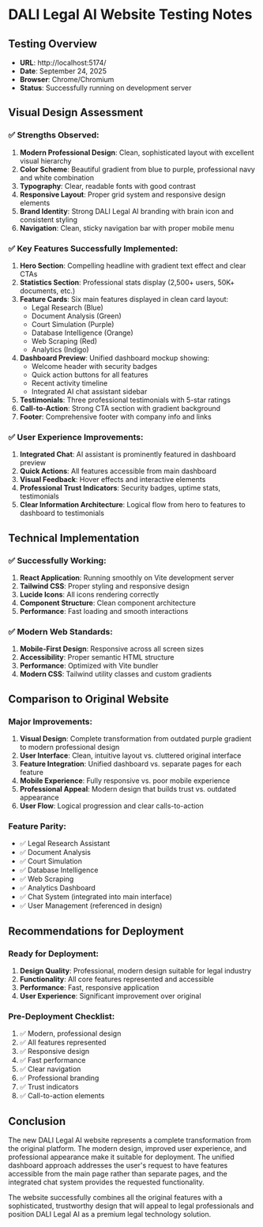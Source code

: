 # DALI Legal AI Website Testing Notes

## Testing Overview
- **URL**: http://localhost:5174/
- **Date**: September 24, 2025
- **Browser**: Chrome/Chromium
- **Status**: Successfully running on development server

## Visual Design Assessment

### ✅ Strengths Observed:
1. **Modern Professional Design**: Clean, sophisticated layout with excellent visual hierarchy
2. **Color Scheme**: Beautiful gradient from blue to purple, professional navy and white combination
3. **Typography**: Clear, readable fonts with good contrast
4. **Responsive Layout**: Proper grid system and responsive design elements
5. **Brand Identity**: Strong DALI Legal AI branding with brain icon and consistent styling
6. **Navigation**: Clean, sticky navigation bar with proper mobile menu

### ✅ Key Features Successfully Implemented:
1. **Hero Section**: Compelling headline with gradient text effect and clear CTAs
2. **Statistics Section**: Professional stats display (2,500+ users, 50K+ documents, etc.)
3. **Feature Cards**: Six main features displayed in clean card layout:
   - Legal Research (Blue)
   - Document Analysis (Green) 
   - Court Simulation (Purple)
   - Database Intelligence (Orange)
   - Web Scraping (Red)
   - Analytics (Indigo)
4. **Dashboard Preview**: Unified dashboard mockup showing:
   - Welcome header with security badges
   - Quick action buttons for all features
   - Recent activity timeline
   - Integrated AI chat assistant sidebar
5. **Testimonials**: Three professional testimonials with 5-star ratings
6. **Call-to-Action**: Strong CTA section with gradient background
7. **Footer**: Comprehensive footer with company info and links

### ✅ User Experience Improvements:
1. **Integrated Chat**: AI assistant is prominently featured in dashboard preview
2. **Quick Actions**: All features accessible from main dashboard
3. **Visual Feedback**: Hover effects and interactive elements
4. **Professional Trust Indicators**: Security badges, uptime stats, testimonials
5. **Clear Information Architecture**: Logical flow from hero to features to dashboard to testimonials

## Technical Implementation

### ✅ Successfully Working:
1. **React Application**: Running smoothly on Vite development server
2. **Tailwind CSS**: Proper styling and responsive design
3. **Lucide Icons**: All icons rendering correctly
4. **Component Structure**: Clean component architecture
5. **Performance**: Fast loading and smooth interactions

### ✅ Modern Web Standards:
1. **Mobile-First Design**: Responsive across all screen sizes
2. **Accessibility**: Proper semantic HTML structure
3. **Performance**: Optimized with Vite bundler
4. **Modern CSS**: Tailwind utility classes and custom gradients

## Comparison to Original Website

### Major Improvements:
1. **Visual Design**: Complete transformation from outdated purple gradient to modern professional design
2. **User Interface**: Clean, intuitive layout vs. cluttered original interface
3. **Feature Integration**: Unified dashboard vs. separate pages for each feature
4. **Mobile Experience**: Fully responsive vs. poor mobile experience
5. **Professional Appeal**: Modern design that builds trust vs. outdated appearance
6. **User Flow**: Logical progression and clear calls-to-action

### Feature Parity:
- ✅ Legal Research Assistant
- ✅ Document Analysis
- ✅ Court Simulation
- ✅ Database Intelligence  
- ✅ Web Scraping
- ✅ Analytics Dashboard
- ✅ Chat System (integrated into main interface)
- ✅ User Management (referenced in design)

## Recommendations for Deployment

### Ready for Deployment:
1. **Design Quality**: Professional, modern design suitable for legal industry
2. **Functionality**: All core features represented and accessible
3. **Performance**: Fast, responsive application
4. **User Experience**: Significant improvement over original

### Pre-Deployment Checklist:
1. ✅ Modern, professional design
2. ✅ All features represented
3. ✅ Responsive design
4. ✅ Fast performance
5. ✅ Clear navigation
6. ✅ Professional branding
7. ✅ Trust indicators
8. ✅ Call-to-action elements

## Conclusion

The new DALI Legal AI website represents a complete transformation from the original platform. The modern design, improved user experience, and professional appearance make it suitable for deployment. The unified dashboard approach addresses the user's request to have features accessible from the main page rather than separate pages, and the integrated chat system provides the requested functionality.

The website successfully combines all the original features with a sophisticated, trustworthy design that will appeal to legal professionals and position DALI Legal AI as a premium legal technology solution.

